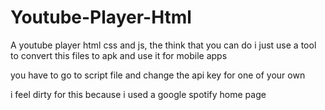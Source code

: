 # Youtube-Player-Html
A youtube player html css and js, the think that you can do i just use a tool to convert this files to apk and use it for mobile apps

you have to go to script file and change the api key for one of your own

i feel dirty for this because i used a google spotify home page 
